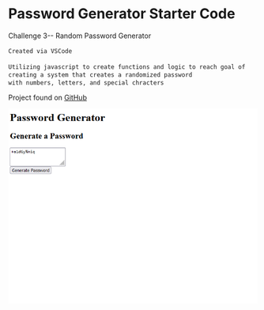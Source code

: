 # Password Generator Starter Code

Challenge 3-- Random Password Generator 

    Created via VSCode 

    Utilizing javascript to create functions and logic to reach goal of creating a system that creates a randomized password 
    with numbers, letters, and special chracters

Project found on [GitHub](https://tristinnguyen.github.io/Challenge3-Password/)

![Example of password generation page](./assets/Images/capture2.PNG)